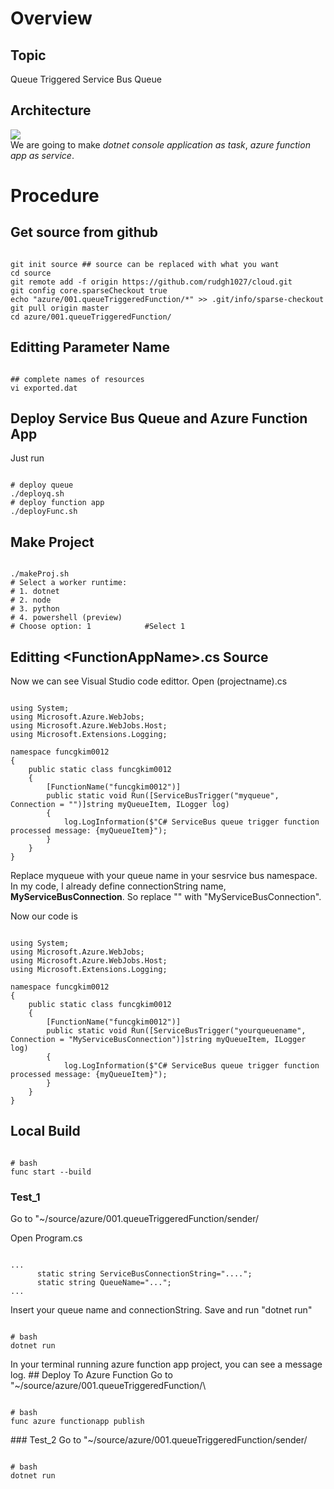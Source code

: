 # Overview
## Topic
Queue Triggered Service Bus Queue
## Architecture
<img src="https://docs.microsoft.com/ko-kr/azure/architecture/patterns/_images/queue-based-load-leveling-pattern.png"></img>
<br/>
We are going to make *dotnet console application as task*, *azure function app as service*.
# Procedure
## Get source from github
<pre><code>
git init source ## source can be replaced with what you want
cd source
git remote add -f origin https://github.com/rudgh1027/cloud.git
git config core.sparseCheckout true
echo "azure/001.queueTriggeredFunction/*" >> .git/info/sparse-checkout
git pull origin master
cd azure/001.queueTriggeredFunction/
</code></pre>
## Editting Parameter Name
<pre><code>
## complete names of resources
vi exported.dat
</code></pre>
## Deploy Service Bus Queue and Azure Function App
Just run
<pre><code>
# deploy queue
./deployq.sh
# deploy function app
./deployFunc.sh
</code></pre>
## Make Project
<pre><code>
./makeProj.sh
# Select a worker runtime:
# 1. dotnet
# 2. node
# 3. python
# 4. powershell (preview)
# Choose option: 1            #Select 1
</code></pre>
## Editting \<FunctionAppName\>.cs Source
Now we can see Visual Studio code edittor.
Open (projectname).cs
<pre><code>
using System;
using Microsoft.Azure.WebJobs;
using Microsoft.Azure.WebJobs.Host;
using Microsoft.Extensions.Logging;

namespace funcgkim0012
{
    public static class funcgkim0012
    {
        [FunctionName("funcgkim0012")]
        public static void Run([ServiceBusTrigger("myqueue", Connection = "")]string myQueueItem, ILogger log)
        {
            log.LogInformation($"C# ServiceBus queue trigger function processed message: {myQueueItem}");
        }
    }
}
</code></pre>
<p>Replace myqueue with your queue name in your sesrvice bus namespace.
In my code, I already define connectionString name, <b>MyServiceBusConnection</b>.
So replace "" with "MyServiceBusConnection".</p>
<p>Now our code is</p> 

<pre><code>
using System;
using Microsoft.Azure.WebJobs;
using Microsoft.Azure.WebJobs.Host;
using Microsoft.Extensions.Logging;

namespace funcgkim0012
{
    public static class funcgkim0012
    {
        [FunctionName("funcgkim0012")]
        public static void Run([ServiceBusTrigger("yourqueuename", Connection = "MyServiceBusConnection")]string myQueueItem, ILogger log)
        {
            log.LogInformation($"C# ServiceBus queue trigger function processed message: {myQueueItem}");
        }
    }
}
</code></pre>
## Local Build
<pre><code>
# bash
func start --build
</code></pre>
### Test_1
Go to "~/source/azure/001.queueTriggeredFunction/sender/
<p>Open Program.cs</p>
<pre><code>
...
      static string ServiceBusConnectionString="....";
      static string QueueName="..."; 
...
</code></pre>
Insert your queue name and connectionString.
Save and run "dotnet run"
<pre><code>
# bash
dotnet run
</code></pre>
In your terminal running azure function app project, you can see a message log.
## Deploy To Azure Function
Go to "~/source/azure/001.queueTriggeredFunction/\<FunctionAppName\>
<pre><code>
# bash
func azure functionapp publish <FunctionAppName>
</code></pre>
### Test_2
Go to "~/source/azure/001.queueTriggeredFunction/sender/
<pre><code>
# bash
dotnet run
</code></pre>
